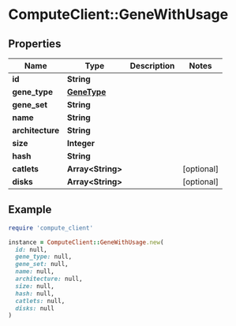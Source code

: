 # ComputeClient::GeneWithUsage

## Properties

| Name | Type | Description | Notes |
| ---- | ---- | ----------- | ----- |
| **id** | **String** |  |  |
| **gene_type** | [**GeneType**](GeneType.md) |  |  |
| **gene_set** | **String** |  |  |
| **name** | **String** |  |  |
| **architecture** | **String** |  |  |
| **size** | **Integer** |  |  |
| **hash** | **String** |  |  |
| **catlets** | **Array&lt;String&gt;** |  | [optional] |
| **disks** | **Array&lt;String&gt;** |  | [optional] |

## Example

```ruby
require 'compute_client'

instance = ComputeClient::GeneWithUsage.new(
  id: null,
  gene_type: null,
  gene_set: null,
  name: null,
  architecture: null,
  size: null,
  hash: null,
  catlets: null,
  disks: null
)
```

